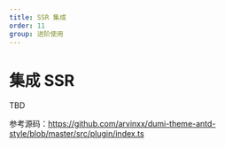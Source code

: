 ```yaml
---
title: SSR 集成
order: 11
group: 进阶使用
---
```


# 集成 SSR

TBD

参考源码：https://github.com/arvinxx/dumi-theme-antd-style/blob/master/src/plugin/index.ts
